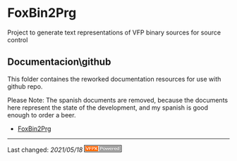 # FoxBin2Prg

Project to generate text representations of VFP binary sources for source control

## Documentacion\github
This folder containes the reworked documentation resources for use with github repo.

Please Note: The spanish documents are removed, because the documents here represent the state of the development,
and my spanish is good enough to order a beer.

- [FoxBin2Prg](./FoxBin2Prg.md)

----
Last changed: _2021/05/18_ ![Picture](./pictures/vfpxpoweredby_alternative.gif)